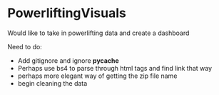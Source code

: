 # PowerliftingVisuals
Would like to take in powerlifting data and create a dashboard

Need to do:
- Add gitignore and ignore __pycache__
- Perhaps use bs4 to parse through html tags and find link that way
- perhaps more elegant way of getting the zip file name
- begin cleaning the data
